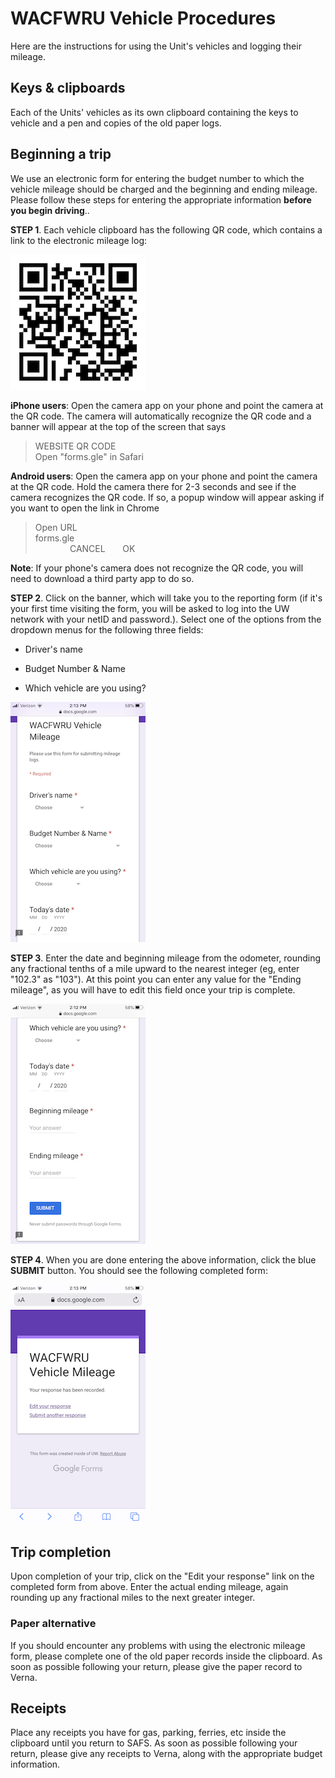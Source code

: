 # WACFWRU Vehicle Procedures

Here are the instructions for using the Unit's vehicles and logging their mileage.

## Keys & clipboards

Each of the Units' vehicles as its own clipboard containing the keys to vehicle and a pen and copies of the old paper logs.

## Beginning a trip

We use an electronic form for entering the budget number to which the vehicle mileage should be charged and the beginning and ending mileage. Please follow these steps for entering the appropriate information **before you begin driving**..

**STEP 1**. Each vehicle clipboard has the following QR code, which contains a link to the electronic mileage log:

![](pics/WACFWRU_vehicle_log.png)

**iPhone users**: Open the camera app on your phone and point the camera at the QR code. The camera will automatically recognize the QR code and a banner will appear at the top of the screen that says

> WEBSITE QR CODE  
> Open "forms.gle" in Safari

**Android users**: Open the camera app on your phone and point the camera at the QR code. Hold the camera there for 2-3 seconds and see if the camera recognizes the QR code. If so, a popup window will appear asking if you want to open the link in Chrome

> Open URL  
> forms.gle  
> &nbsp; &nbsp; &nbsp; &nbsp; &nbsp; &nbsp; &nbsp; CANCEL &nbsp; &nbsp; &nbsp; OK

**Note**: If your phone's camera does not recognize the QR code, you will need to download a third party app to do so.

**STEP 2**. Click on the banner, which will take you to the reporting form (if it's your first time visiting the form, you will be asked to log into the UW network with your netID and password.). Select one of the options from the dropdown menus for the following three fields:

* Driver's name

* Budget Number & Name

* Which vehicle are you using?

![](pics/log_1.png)

**STEP 3**. Enter the date and beginning mileage from the odometer, rounding any fractional tenths of a mile upward to the nearest integer (eg, enter "102.3" as "103"). At this point you can enter any value for the "Ending mileage", as you will have to edit this field once your trip is complete.

![](pics/log_2.png)

**STEP 4**. When you are done entering the above information, click the blue **SUBMIT** button. You should see the following completed form:

![](pics/edit_response.png)

## Trip completion

Upon completion of your trip, click on the "Edit your response" link on the completed form from above. Enter the actual ending mileage, again rounding up any fractional miles to the next greater integer.

### Paper alternative

If you should encounter any problems with using the electronic mileage form, please complete one of the old paper records inside the clipboard. As soon as possible following your return, please give the paper record to Verna.

## Receipts

Place any receipts you have for gas, parking, ferries, etc inside the clipboard until you return to SAFS. As soon as possible following your return, please give any receipts to Verna, along with the appropriate budget information.

